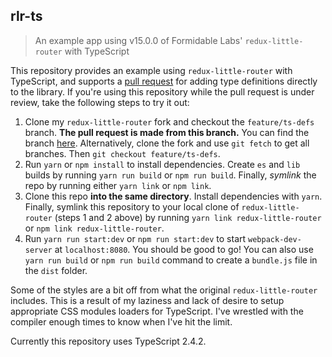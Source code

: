 ## rlr-ts
> An example app using v15.0.0 of Formidable Labs' `redux-little-router` with TypeScript

This repository provides an example using `redux-little-router` with TypeScript, and supports a [pull request](https://github.com/FormidableLabs/redux-little-router/pull/269) for adding type definitions directly to the library. If you're using this repository while the pull request is under review, take the following steps to try it out:

1. Clone my `redux-little-router` fork and checkout the `feature/ts-defs` branch. **The pull request is made from this branch.** You can find the branch [here](https://github.com/parkerziegler/redux-little-router/tree/feature/ts-defs). Alternatively, clone the fork and use `git fetch` to get all branches. Then `git checkout feature/ts-defs`.
2. Run `yarn` or `npm install` to install dependencies. Create `es` and `lib` builds by running `yarn run build` or `npm run build`. Finally, _symlink_ the repo by running either `yarn link` or `npm link`.
3. Clone this repo **into the same directory**. Install dependencies with `yarn`. Finally, symlink this repository to your local clone of `redux-little-router` (steps 1 and 2 above) by running `yarn link redux-little-router` or `npm link redux-little-router`.
4. Run `yarn run start:dev` or `npm run start:dev` to start `webpack-dev-server` at `localhost:8080`. You should be good to go! You can also use `yarn run build` or `npm run build` command to create a `bundle.js` file in the `dist` folder.

Some of the styles are a bit off from what the original `redux-little-router` includes. This is a result of my laziness and lack of desire to setup appropriate CSS modules loaders for TypeScript. I've wrestled with the compiler enough times to know when I've hit the limit.

Currently this repository uses TypeScript 2.4.2.